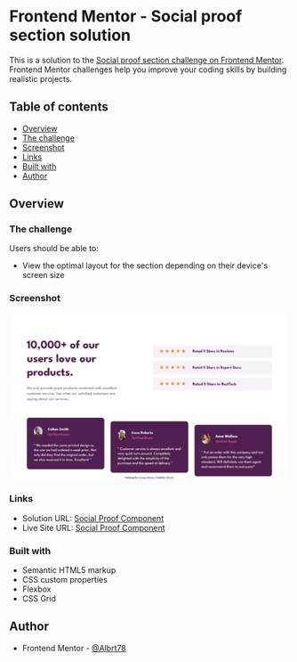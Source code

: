 # Frontend Mentor - Social proof section solution

This is a solution to the [Social proof section challenge on Frontend Mentor](https://www.frontendmentor.io/challenges/social-proof-section-6e0qTv_bA). Frontend Mentor challenges help you improve your coding skills by building realistic projects.

## Table of contents

-   [Overview](#overview)
-   [The challenge](#the-challenge)
-   [Screenshot](#screenshot)
-   [Links](#links)
-   [Built with](#built-with)
-   [Author](#author)

## Overview

### The challenge

Users should be able to:

-   View the optimal layout for the section depending on their device's screen size

### Screenshot

![Social Proof Component](./Social-proof-section-screenshot.png)

### Links

-   Solution URL: [Social Proof Component](https://github.com/Albrt78/social-proof-section.github.io)
-   Live Site URL: [Social Proof Component](https://your-live-site-url.com)

### Built with

-   Semantic HTML5 markup
-   CSS custom properties
-   Flexbox
-   CSS Grid

## Author

-   Frontend Mentor - [@Albrt78](https://www.frontendmentor.io/profile/Albrt78)
